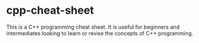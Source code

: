 # cpp-cheat-sheet
This is a C++ programming cheat sheet. It is useful for beginners and intermediates looking to learn or revise the concepts of C++ programming.
